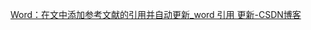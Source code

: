 [Word：在文中添加参考文献的引用并自动更新_word 引用 更新-CSDN博客](https://blog.csdn.net/zijikanwa/article/details/86379305)